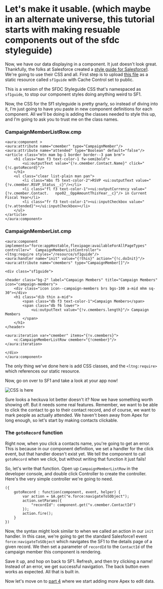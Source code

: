 # Let's make it usable. (which maybe in an alternate universe, this tutorial starts with making resuable components out of the sfdc styleguide)

Now, we have our data displaying in a component. It just doesn't look great. Thankfully, the folks at Salesforce created a [style guide for Salesforce1](http://sfdc-styleguide.herokuapp.com/). We're going to use their CSS and all. First step is to upload [this file](https://raw.githubusercontent.com/cdcarter/LightningCampaign/master/sf1style.css) as a static resource called `sf1guide` with Cache Control set to public.

This is a version of the SFDC Styleguide CSS that's namespaced as `sf1guide`, to stop our component styles doing anything weird to SF1.

Now, the CSS for the Sf1 styleguide is pretty gnarly, so instead of diving into it, I'm just going to have you paste in new component definitions for each component. All we'll be doing is adding the classes needed to style this up, and I'm going to ask you to trust me on the class names.

### CampaignMemberListRow.cmp
	<aura:component >
	<aura:attribute name="cmember" type="CampaignMember"/>
	<aura:attribute name="attended" type="Boolean" default="false"/>
	<article class="mtn mam bg-1 border border--3 pam brm">
		<h1 class="man f3 text-color-1 fw-semibold">
	        <ui:outputText value="{!v.cmember.Contact.Name}" click="{!c.gotoRecord}"/>
	    </h1>
		<ul class="clear list-plain man pan">
			<li class="mbs f5 text-color-2">RSVP <ui:outputText value="{!v.cmember.RSVP_Status__c}"/></li>
	        <li class="fl f3 text-color-1"><ui:outputCurrency value="{!v.cmember.Contact.	npo02__OppAmountThisYear__c}"/> in Current Fiscal Year</li>
	        <li class="fr f3 text-color-1"><ui:inputCheckbox value="{!v.attended}"></ui:inputCheckbox></li>
	  	</ul>
	</article>
	</aura:component>

### CampaignMemberList.cmp
	<aura:component implements="force:appHostable,flexipage:availableForAllPageTypes" controller="	CampaignMemberListController">
	<ltng:require styles="/resource/sf1guide"/>
	<aura:handler name="init" value="{!this}" action="{!c.doInit}"/>
	<aura:attribute name="cmembers" type="CampaignMember[]"/>
	
	<div class="sf1guide">
	
	<header class="bg-2" label="Campaign Members" title="Campaign Members" icon="campaign-members">
		<div class="icon icon--campaign-members brs bgs-100 a-mid mhm sq-30"></div>
		<h1 class="dib thin a-mid">
			<span class="db f3 text-color-1">Campaign Members</span>
	   		<span class="db f6 lower">
				<ui:outputText value="{!v.cmembers.length}"/> Campaign Members
	     	</span>
		</h1>
	</header>
	    
	<aura:iteration var="cmember" items="{!v.cmembers}">
		<c:CampaignMemberListRow cmember="{!cmember}"/>
	</aura:iteration>
	    
	</div>
	</aura:component>

The only thing we've done here is add CSS classes, and the `<ltng:require>` which references our static resource.

Now, go on over to SF1 and take a look at your app now!

![CSS is here](https://dl.dropboxusercontent.com/spa/q8pc7mthv83x9i1/2015-07-03-21h19m/images/docs/untitled/forcecom-developer-console.png)

Sure looks a heckuva lot better doesn't it? Now we have something worth showing off. But it needs some real features. Remember, we want to be able to click the contact to go to their contact record, and of course, we want to mark people as actually attended. We haven't been away from Apex for long enough, so let's start by making contacts clickable.

### The `gotoRecord` function

Right now, when you click a contacts name, you're going to get an error. This is because in our component definition, we set a handler for the click event, but that handler doesn't exist yet. We tell the component to call `gotoRecord` when we click, but without writing that function it just fails!

So, let's write that function. Open up `CampaignMemberListRow` in the developer console, and double click Controller to create the controller. Here's the very simple controller we're going to need.

	({
		gotoRecord : function(component, event, helper) {
	        var action = $A.get("e.force:navigateToSObject");
	        action.setParams({
	            "recordId": component.get("v.cmember.ContactId")
	        });
	        action.fire();
		}
	})

Now, the syntax might look similar to when we called an action in our `init` handler. In this case, we're going to get the standard Salesforce1 event `force:navigateToSObject` which navigates the SF1 to the details page of a given record. We then set a parameter of `recordId` to the `ContactId` of the campaign member this component is rendering.

Save it up, and hop on back to SF1. Refresh, and then try clicking a name! Instead of an error, we get successful navigation. The back button even works as expected. All that is built in.

Now let's move on to [part 4]() where we start adding more Apex to edit data.